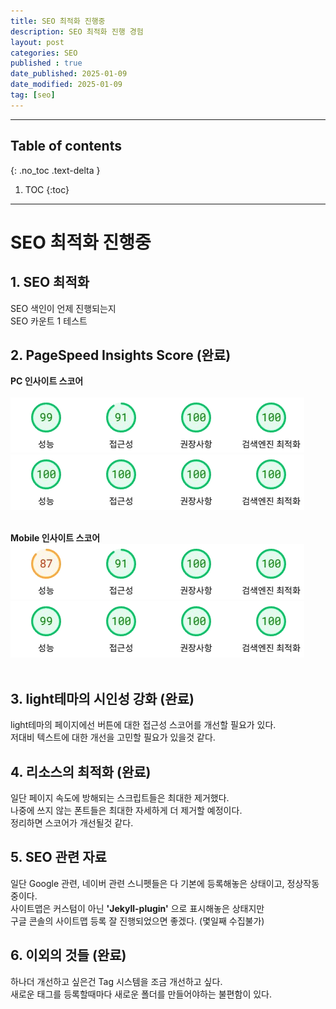 ```yaml
---
title: SEO 최적화 진행중
description: SEO 최적화 진행 경험
layout: post
categories: SEO
published : true
date_published: 2025-01-09
date_modified: 2025-01-09
tag: [seo]
---
```

---
## Table of contents
{: .no_toc .text-delta }

1. TOC
{:toc}
---

<!-- 글의 제목은 #
    나머지 큰 제목은 ##
    이후 나머지는 3개이상 -->

# SEO 최적화 진행중

## 1. SEO 최적화
SEO 색인이 언제 진행되는지<br>
SEO 카운트 1 테스트<br>

## 2. PageSpeed Insights Score (완료)
<b>PC 인사이트 스코어</b><br><br>
![score_pc](/assets/img/index_score_pc_before.png)<br>
![score_pc](/assets/img/index_score_pc_after.png)<br><br>

<b>Mobile 인사이트 스코어</b><br>
![score_mobile](/assets/img/index_score_mobile_before.png)<br>
![score_mobile](/assets/img/index_score_mobile_after.png)<br><br>

## 3. light테마의 시인성 강화 (완료)
light테마의 페이지에선 버튼에 대한 접근성 스코어를 개선할 필요가 있다.<br>
저대비 텍스트에 대한 개선을 고민할 필요가 있을것 같다.<br>

## 4. 리소스의 최적화 (완료)
일단 페이지 속도에 방해되는 스크립트들은 최대한 제거했다.<br>
나중에 쓰지 않는 폰트들은 최대한 자세하게 더 제거할 예정이다.<br>
정리하면 스코어가 개선될것 같다.<br>

## 5. SEO 관련 자료
일단 Google 관련, 네이버 관련 스니펫들은 다 기본에 등록해놓은 상태이고, 정상작동중이다.<br>
사이트맵은 커스텀이 아닌 <b>'Jekyll-plugin'</b> 으로 표시해놓은 상태지만<br>
구글 콘솔의 사이트맵 등록 잘 진행되었으면 좋겠다. (몇일째 수집불가)<br>

## 6. 이외의 것들 (완료)
하나더 개선하고 싶은건 Tag 시스템을 조금 개선하고 싶다.<br>
새로운 태그를 등록할때마다 새로운 폴더를 만들어야하는 불편함이 있다.